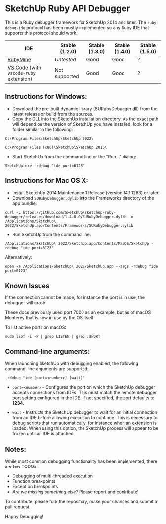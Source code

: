 SketchUp Ruby API Debugger
==========================

This is a Ruby debugger framework for SketchUp 2014 and later. The `ruby-debug-ide` protocol has been mostly implemented so any Ruby IDE that supports this protocol should work.

| IDE | Stable (1.2.0) | Stable (1.3.0) | Stable (1.4.0) | Stable (1.5.0) |
| --- | --- | --- | --- | --- |
| [RubyMine](https://github.com/SketchUp/sketchup-ruby-api-tutorials/wiki/RubyMine-Debugger-Setup) | *Untested* | Good | Good | ? |
| [VS Code](https://github.com/SketchUp/sketchup-ruby-api-tutorials/wiki/VSCode-Debugger-Setup) (with `vscode-ruby` extension) | Not supported | Good | Good | ? |

## Instructions for Windows:
- Download the pre-built dynamic library (SURubyDebugger.dll) from the [latest release](https://github.com/SketchUp/sketchup-ruby-debugger/releases) or build from the sources.
- Copy the DLL into the SketchUp installation directory. As the exact path will depend on the version of SketchUp you have installed, look for a folder similar to the following:
```
C:\Program Files\SketchUp\SketchUp 2022\

C:\Program Files (x86)\SketchUp\SketchUp 2015\
```
- Start SketchUp from the command line or the "Run..." dialog:
```
SketchUp.exe -rdebug "ide port=6123"
```

## Instructions for Mac OS X:
- Install SketchUp 2014 Maintenance 1 Release (version 14.1.1283) or later.
- Download `SURubyDebugger.dylib` into the Frameworks directory of the app bundle:
```
curl -L https://github.com/SketchUp/sketchup-ruby-debugger/releases/download/1.4.0.0/SURubyDebugger.dylib -o /Applications/SketchUp\ 2022/SketchUp.app/Contents/Frameworks/SURubyDebugger.dylib
```
- Run SketchUp from the command line:
```
/Applications/SketchUp\ 2022/SketchUp.app/Contents/MacOS/SketchUp -rdebug "ide port=6123"
```
Alternatively:
```
open -a /Applications/SketchUp\ 2022/SketchUp.app --args -rdebug "ide port=6123"
```

## Known Issues

If the connection cannot be made, for instance the port is in use, the debugger will crash.

These docs previously used port 7000 as an example, but as of macOS Monterey that is now in use by the OS itself.

To list active ports on macOS:

```
sudo lsof -i -P | grep LISTEN | grep :$PORT
```

## Command-line arguments:
When launching SketchUp with debugging enabled, the following command-line arguments are supported:

```
-rdebug "ide [port=<number>] [wait]"
```

- `port=<number>` - Configures the port on which the SketchUp debugger accepts connections from IDEs. This must match the remote debugger port setting configured in the IDE. If not specified, the port defaults to **1234**.

- `wait` - Instructs the SketchUp debugger to wait for an initial connection from an IDE before allowing execution to continue. This is necessary to debug scripts that run automatically, for instance when an extension is loaded. When using this option, the SketchUp process will appear to be frozen until an IDE is attached.

## Notes:
While most common debugging functionality has been implemented, there are few TODOs:
- Debugging of multi-threaded execution
- Function breakpoints
- Exception breakpoints
- *Are we missing something else?* Please report and contribute!

To contribute, please fork the repository, make your changes and submit a pull request.

Happy Debugging!
